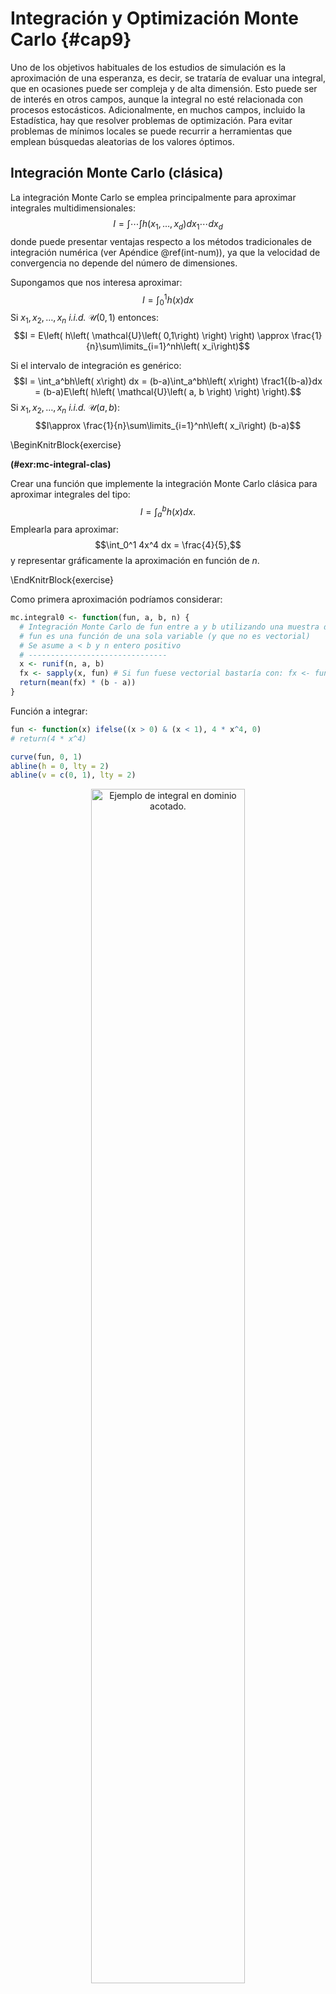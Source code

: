 # Integración y Optimización Monte Carlo {#cap9}




Uno de los objetivos habituales de los estudios de simulación es la aproximación de una esperanza, es decir, se trataría de evaluar una integral, que en ocasiones puede ser compleja y de alta dimensión. 
Esto puede ser de interés en otros campos, aunque la integral no esté relacionada con procesos estocásticos. 
Adicionalmente, en muchos campos, incluido la Estadística, hay que resolver problemas de optimización. 
Para evitar problemas de mínimos locales se puede recurrir a herramientas que emplean búsquedas aleatorias de los valores óptimos.  

Integración Monte Carlo (clásica)
-----------------------

La integración Monte Carlo se emplea principalmente para aproximar integrales multidimensionales:
$$I = \int \cdots \int h\left( x_1,\ldots ,x_d\right) dx_1 \cdots dx_d$$ 
donde puede presentar ventajas respecto a los métodos tradicionales de integración numérica (ver Apéndice \@ref(int-num)),
ya que la velocidad de convergencia no depende del número de dimensiones.

Supongamos que nos interesa aproximar:
$$I = \int_0^1h\left( x\right) dx$$
Si $x_1,x_2,\ldots ,x_n$ *i.i.d.* $\mathcal{U}\left( 0,1\right)$
entonces:
$$I = E\left( h\left( \mathcal{U}\left( 0,1\right) \right) \right)
\approx \frac{1}{n}\sum\limits_{i=1}^nh\left( x_i\right)$$

Si el intervalo de integración es
genérico:
$$I = \int_a^bh\left( x\right) dx = 
(b-a)\int_a^bh\left( x\right) \frac1{(b-a)}dx = 
(b-a)E\left( h\left( \mathcal{U}\left( a, b \right) \right) \right).$$
Si $x_1,x_2,\ldots ,x_n$ *i.i.d.*
$\mathcal{U}\left( a, b\right)$:
$$I\approx \frac{1}{n}\sum\limits_{i=1}^nh\left( x_i\right) (b-a)$$


\BeginKnitrBlock{exercise}<div class="exercise"><span class="exercise" id="exr:mc-integral-clas"><strong>(\#exr:mc-integral-clas) </strong></span>

Crear una función que implemente la integración Monte Carlo clásica
para aproximar integrales del tipo:
$$I = \int_a^b h(x)  dx.$$ 
Emplearla para aproximar: 
$$\int_0^1 4x^4 dx = \frac{4}{5},$$ 
y representar gráficamente la aproximación en función de $n$.  
  </div>\EndKnitrBlock{exercise}

Como primera aproximación podríamos considerar:


```r
mc.integral0 <- function(fun, a, b, n) {
  # Integración Monte Carlo de fun entre a y b utilizando una muestra de tamaño n
  # fun es una función de una sola variable (y que no es vectorial)
  # Se asume a < b y n entero positivo
  # -------------------------------
  x <- runif(n, a, b)
  fx <- sapply(x, fun) # Si fun fuese vectorial bastaría con: fx <- fun(x)
  return(mean(fx) * (b - a))
}
```

Función a integrar:


```r
fun <- function(x) ifelse((x > 0) & (x < 1), 4 * x^4, 0)
# return(4 * x^4)

curve(fun, 0, 1)
abline(h = 0, lty = 2)
abline(v = c(0, 1), lty = 2)
```

<div class="figure" style="text-align: center">
<img src="09-Monte_Carlo_files/figure-html/int-mc-clas-1.png" alt="Ejemplo de integral en dominio acotado." width="70%" />
<p class="caption">(\#fig:int-mc-clas)Ejemplo de integral en dominio acotado.</p>
</div>

```r
set.seed(1)
mc.integral0(fun, 0, 1, 20)
```

```
## [1] 0.977663
```

```r
mc.integral0(fun, 0, 1, 100)
```

```
## [1] 0.7311169
```

```r
mc.integral0(fun, 0, 1, 100)
```

```
## [1] 0.8304299
```

La función `mc.integral0` no es adecuada para analizar la convergencia 
de la aproximación por simulación.
Una alternativa más eficiente para representar gráficamente la convergencia:


```r
  mc.integral <- function(fun, a, b, n, plot = TRUE) {
    fx <- sapply(runif(n, a, b), fun) * (b - a)
    if (plot) {
      estint <- cumsum(fx)/(1:n)
      esterr <- sqrt(cumsum((fx - estint)^2))/(1:n)
      plot(estint, ylab = "Media y rango de error", type = "l", lwd = 2, ylim = mean(fx) + 
             2 * c(-esterr[1], esterr[1]), xlab = "Iteraciones")
      lines(estint + 2 * esterr, col = "darkgray", lwd = 2)
      lines(estint - 2 * esterr, col = "darkgray", lwd = 2)
      valor <- estint[n]
      abline(h = valor)
      return(list(valor = valor, error = 2 * esterr[n]))
    } else return(list(valor = mean(fx), error = 2 * sd(fx)/sqrt(n)))
  }

set.seed(1)
mc.integral(fun, 0, 1, 5000)
```

```
## $valor
## [1] 0.8142206
## 
## $error
## [1] 0.03087305
```

```r
abline(h = 4/5, lty = 2)
```

<div class="figure" style="text-align: center">
<img src="09-Monte_Carlo_files/figure-html/mc-integral-1.png" alt="Convergencia de la aproximación de la integral mediante simulación." width="70%" />
<p class="caption">(\#fig:mc-integral)Convergencia de la aproximación de la integral mediante simulación.</p>
</div>

Si sólo interesa la aproximación:


```r
set.seed(1)
mc.integral(fun, 0, 1, 5000, plot = FALSE)
```

```
## $valor
## [1] 0.8142206
## 
## $error
## [1] 0.0309005
```

**Nota**: Es importante tener en cuenta que la función `mc.integral` solo es válida para dominio finito.

### Caso general

A partir a ahora consideraremos que interesa aproximar una integral de la forma:
$$\theta = E\left( h\left( X\right) \right) = \int h\left( x\right) f(x)dx$$siendo
$X\sim f$, entonces, si $x_1,x_2,\ldots ,x_n$ *i.i.d.*
$X$:
$$\theta \approx \frac{1}{n}\sum\limits_{i=1}^nh\left( x_i\right)$$

Por ejemplo, como en el ejercicio anterior se considera de una función de densidad, 
se correspondería con el caso general de $h(x) = x$ y $f(x) = 4x^3$ para $0<x<1$.
La idea es que, en lugar de consderar una distribución uniforme, 
es preferible generar más valores donde hay mayor "área" (ver Figura \@ref(fig:int-mc-clas)).

Los pasos serían simular `x` con densidad $f$ y aproximar la integral por `mean(h(x))`.
En este caso podemos generar valores de la densidad objetivo fácilmente mediante el método de inversión,
ya que $F(x) = x^4$ si $0<x<1$.
:


```r
rfun <- function(nsim) runif(nsim)^(1/4) # Método de inversión
nsim <- 5000
set.seed(1)
x <- rfun(nsim)
# h <- function(x) x
# res <- mean(h(x)) # Aproximación por simulación 
res <- mean(x)
res
```

```
## [1] 0.7967756
```

```r
# error <- 2*sd(h(x))/sqrt(nsim)
error <- 2*sd(x)/sqrt(nsim)
error
```

```
## [1] 0.004728174
```


\BeginKnitrBlock{exercise}<div class="exercise"><span class="exercise" id="exr:mc-intinf"><strong>(\#exr:mc-intinf) </strong></span></div>\EndKnitrBlock{exercise}

Aproximar:
$$\phi(t)=\int_{t}^{\infty}\frac1{\sqrt{2\pi}}e^{-\frac{x^2}2}dx,$$
para $t=4.5$, empleando integración Monte Carlo (aproximación tradicional con dominio infinito).


```r
# h <- function(x) x > 4.5
# f <- function(x) dnorm(x)
set.seed(1)
nsim <- 10^3
x <- rnorm(nsim)
mean(x > 4.5) # mean(h(x))
```

```
## [1] 0
```

```r
pnorm(-4.5)  # valor teórico P(X > 4.5) 
```

```
## [1] 3.397673e-06
```

De esta forma es dificil que se generen valores (en este caso ninguno) 
en la región que interesaría para la aproximación de la integral:


```r
any(x > 4.5)
```

```
## [1] FALSE
```

Como ya se comentó anteriormente, sería preferible generar más valores donde hay mayor "área", 
pero en este caso $f$ concentra la densidad en una región que no resulta de utilidad.
Por ese motivo puede ser preferible recurrir a una densidad auxiliar que solvente este problema.


Muestreo por importancia {#muestreo-importancia}
------------------------

Para aproximar la integral:
$$\theta = E\left( h\left( X\right) \right) = \int h\left( x\right) f(x)dx,$$
puede ser preferible generar observaciones de una densidad $g$ 
que tenga una forma similar al producto $hf$.

Si $Y\sim g$:
$$\theta  = \int h\left( x\right) f(x)dx 
 = \int \frac{h\left( x\right) f(x)}{g(x)}g(x)dx
 = E\left( q\left( Y\right) \right).$$
siendo
$q\left( x\right)  = \frac{h\left( x\right) f(x)}{g(x)}$.

Si $y_1,y_2,\ldots ,y_n$ *i.i.d.* $Y\sim g$:
$$\theta \approx \frac{1}{n}\sum\limits_{i=1}^nq\left( y_i\right) 
= \frac{1}{n}\sum\limits_{i=1}^nw(y_i)h\left( y_i\right)  
= \hat{\theta}_{g}$$
con $w(y) = \frac{f(y)}{g(y)}$.

En este caso $Var(\hat{\theta}_{g}) = Var\left( q\left( Y\right) \right) /n$, 
pudiendo reducirse significativamente respecto al método clásico si:
$$g(x)\underset{aprox.}{\propto } \left\vert h(x) \right\vert f(x),$$
ya que en ese caso $\left\vert q(x) \right\vert$ sería aproximadamente constante
(puede demostrarse fácilmente que la varianza es mínima si esa relación es exacta).


Para aplicar el TCL, la varianza del estimador $\hat{\theta}_{g}$ 
es finita si:
$$E\left( q^2\left( Y\right) \right)  
= \int \frac{h^2\left( x\right)f^2(x)}{g(x)}dx 
= E\left( h^2\left( X\right) \frac{f(X)}{g(X)}\right)
< \infty.$$

La idea básica es que si la densidad $g$ tiene colas más pesadas que
la densidad $f$ con mayor facilidad puede dar lugar a 
"simulaciones" con varianza finita 
(podría emplearse en casos en los que no existe
$E \left( h^2 \left( X \right) \right)$;
ver Sección \@ref(convergencia) en el Tema \@ref(cap4) de Análisis de resultados).

La distribución de los pesos $w(y_i)$ debería ser homogénea para
evitar datos influyentes (inestabilidad).


\BeginKnitrBlock{exercise}<div class="exercise"><span class="exercise" id="exr:mc-imp"><strong>(\#exr:mc-imp) </strong></span></div>\EndKnitrBlock{exercise}

Aproximar la integral del Ejercicio \@ref(exr:mc-intinf) anterior empleando muestreo por importancia considerando como densidad auxiliar una exponencial de parámetro $\lambda=1$ truncada en $t$:
$$g\left(  x\right)  =\lambda e^{-\lambda\left(  x-t\right)  }\text{, }x>t,$$
(emplear `rexp(n)+t` y `dexp(y-t)`). 
Comparar $h(x)f(x)$ con $g(x)f(4.5)$ y representar gráficamente la
aproximación en función de $n$.
    


```r
curve(dnorm(x), 4.5, 6, ylab = "dnorm(x) y dexp(x-4.5)*k")
abline(v = 4.5)
abline(h = 0)
escala <- dnorm(4.5)  # Reescalado para comparación...
curve(dexp(x - 4.5) * escala, add = TRUE, lty = 2)  
```

<div class="figure" style="text-align: center">
<img src="09-Monte_Carlo_files/figure-html/mc-imp-int-1.png" alt="Objetivo a integrar (densidad objetivo truncada) y densidad auxiliar reescalada." width="70%" />
<p class="caption">(\#fig:mc-imp-int)Objetivo a integrar (densidad objetivo truncada) y densidad auxiliar reescalada.</p>
</div>

Se generan los valores de la densidad auxiliar y se calculan los pesos:


```r
set.seed(1)
nsim <- 10^3
y <- rexp(nsim) + 4.5    #  Y ~ g
w <- dnorm(y)/dexp(y - 4.5)
```

La aproximación por simulación sería `mean(w * h(y))`:


```r
# h(x) <- function(x) x > 4.5  # (1 si x > 4.5 => h(y) = 1)
mean(w) # mean(w*h(y))
```

```
## [1] 3.144811e-06
```

```r
pnorm(-4.5)  # valor teórico
```

```
## [1] 3.397673e-06
```

```r
plot(cumsum(w)/1:nsim, type = "l", ylab = "Aproximación", xlab = "Iteraciones")
abline(h = pnorm(-4.5), lty = 2)
```

<div class="figure" style="text-align: center">
<img src="09-Monte_Carlo_files/figure-html/mc-imp-conv-1.png" alt="Convergencia de la aproximación de la integral mediante muestreo por importancia." width="70%" />
<p class="caption">(\#fig:mc-imp-conv)Convergencia de la aproximación de la integral mediante muestreo por importancia.</p>
</div>

El error estandar de la aproximación sería `sqrt(var(w * h(y))/nsim)`:


```r
sqrt(var(w)/nsim) # sd(w*h(y))/sqrt(nsim)   
```

```
## [1] 1.371154e-07
```

Empleando la aproximación tradicional:


```r
est <- mean(rnorm(nsim) > 4.5)
est
```

```
## [1] 0
```

```r
sqrt(est * (1 - est)/nsim)
```

```
## [1] 0
```


\BeginKnitrBlock{example}\iffalse{-91-77-117-101-115-116-114-111-32-112-111-114-32-105-109-112-111-114-116-97-110-99-105-97-32-99-111-110-32-109-97-108-97-32-100-101-110-115-105-100-97-100-32-97-117-120-105-108-105-97-114-93-}\fi{}<div class="example"><span class="example" id="exm:mc-imp2"><strong>(\#exm:mc-imp2)  \iffalse (Muestro por importancia con mala densidad auxiliar) \fi{} </strong></span></div>\EndKnitrBlock{example}

Supongamos que se pretende aproximar $P\left(2<X<6\right)$ siendo $X\sim Cauchy(0,1)$ empleando muestreo por importancia y considerando como densidad auxiliar la normal estandar $Y\sim N(0,1)$. Representaremos gráficamente la aproximación y estudiaremos los pesos $w(y_i)$.
    
**Nota**: En este caso van a aparecer problemas 
(la densidad auxiliar debería tener colas más pesadas que la densidad objetivo;
sería adecuado si intercambiaramos las distribuciones objetivo y auxiliar,
como en el ejercicio siguiente).

Se trata de aproximar `pcauchy(6) - pcauchy(2)`,
i.e. `f(y) = dcauchy(y)` y `h(y) = (y > 2) * (y < 6)`,
empleando muestreo por importancia con `g(y) = dnorm(y)`.


```r
nsim <- 10^5
set.seed(4321)
y <- rnorm(nsim)
w <- dcauchy(y)/dnorm(y) # w <- w/sum(w) si alguna es una cuasidensidad
```

La aproximación por simulación es `mean(w(y) * h(y))`:


```r
mean(w * (y > 2) * (y < 6)) 
```

```
## [1] 0.09929348
```

```r
pcauchy(6) - pcauchy(2)  # Valor teórico
```

```
## [1] 0.09501516
```

Si se estudia la convergencia:


```r
plot(cumsum(w * (y > 2) * (y < 6))/1:nsim, type = "l", ylab = "Aproximación", xlab = "Iteraciones")
abline(h = pcauchy(6) - pcauchy(2), lty = 2)
```

<div class="figure" style="text-align: center">
<img src="09-Monte_Carlo_files/figure-html/mc-imp2-conv-1.png" alt="Gráfico de convergencia de la aproximación mediante muestreo por importancia con mala densidad auxiliar." width="70%" />
<p class="caption">(\#fig:mc-imp2-conv)Gráfico de convergencia de la aproximación mediante muestreo por importancia con mala densidad auxiliar.</p>
</div>

Lo que indica es una mala elección de la densidad auxiliar... 

La distribución de los pesos debería ser homogénea.
Por ejemplo, si los reescalamos para que su suma sea el número de valores generados, deberían tomar valores en torno a uno:


```r
boxplot(nsim * w/sum(w))  
```

<div class="figure" style="text-align: center">
<img src="09-Monte_Carlo_files/figure-html/mc-imp2-boxplot-1.png" alt="Gráfico de cajas de los pesos del muestreo por importancia reescalados (de forma que su media es 1)." width="70%" />
<p class="caption">(\#fig:mc-imp2-boxplot)Gráfico de cajas de los pesos del muestreo por importancia reescalados (de forma que su media es 1).</p>
</div>


### Remuestreo (del muestreo) por importancia

Cuando $f$ y/o $g$ son cuasi-densidades, para evitar calcular constantes normalizadoras, se emplea como aproximación:
$$\theta \approx \frac{\sum\limits_{i=1}^n w(y_i) h\left( y_i\right) }{ \sum\limits_{i=1}^n w(y_i)}.$$
De hecho este estimador es empleado muchas veces en lugar del anterior ya que, aunque en general no es insesgado, puede ser más eficiente si $w(Y)$ y $w(Y)h(Y)$ están altamente correlacionadas (e.g. Liu, 2004, p.35).

Adicionalmente, puede verse que con un muestreo de $\left\{y_1, y_2, \ldots, y_n \right\}$ ponderado por $w(y_i)$ (prob. $=w(y_i)\left/ \sum\nolimits_{i=1}^n w(y_i) \right.$ ) se obtiene una simulación aproximada de $f$ (*Sample importance resampling*, Rubin, 1987).


\BeginKnitrBlock{exercise}<div class="exercise"><span class="exercise" id="exr:mc-imp-sample"><strong>(\#exr:mc-imp-sample) </strong></span></div>\EndKnitrBlock{exercise}

Generar 1000 simulaciones de una distribución (aprox.) $N(0,1)$ (densidad objetivo) mediante remuestreo del muestreo por importancia de $10^{5}$ valores de una $Cauchy(0,1)$ (densidad auxiliar).
    
Se trata de simular una normal a partir de una Cauchy (Sampling Importance Resampling).
NOTA: En este caso `f(y) = dnorm(y)` y `g(y) = dcauchy(y)`, al revés del ejercicio anterior...


```r
# Densidad objetivo
# f <- dnorm # f <- function(x) ....

nsim <- 10^3
# El nº de simulaciones de la densidad auxiliar debe ser mucho mayor:
nsim2 <- 10^5
set.seed(4321)
y <- rcauchy(nsim2)
w <- dnorm(y)/dcauchy(y) # w <- w/sum(w) si alguna es una cuasidensidad

# Si se pidiera aproximar una integral
# h(y) = y si es la media # h <- function(y) y
# mean(w * h(y))
```

Sampling Importance Resampling: 


```r
rx <- sample(y, nsim, replace = TRUE, prob = w/sum(w))
hist(rx, freq = FALSE, breaks = "FD", ylim = c(0, 0.5))
lines(density(rx))
curve(dnorm, col = "blue", add = TRUE)
```

<div class="figure" style="text-align: center">
<img src="09-Monte_Carlo_files/figure-html/imp-res-1.png" alt="Distribución de los valores generados mediante remuestreo por importancia y densidad objetivo." width="70%" />
<p class="caption">(\#fig:imp-res)Distribución de los valores generados mediante remuestreo por importancia y densidad objetivo.</p>
</div>

**NOTA**: Si f o g fuesen cuasidensidades y se pidiese aproximar la integral, habría que reescalar los pesos  `w <- f(y)/g(y)` en la aproximación por simulación, resultando `sum(w * h(y))/sum(w)` (media ponderada) y en el análisis de convergencia se emplearía `cumsum(w * h(y))/cumsum(w)`.

\BeginKnitrBlock{exercise}\iffalse{-91-112-114-111-112-117-101-115-116-111-93-}\fi{}<div class="exercise"><span class="exercise" id="exr:mc-imp-sample2"><strong>(\#exr:mc-imp-sample2)  \iffalse (propuesto) \fi{} </strong></span></div>\EndKnitrBlock{exercise}

Consideramos una variable aleatoria con densidad:
    $$f(x)\propto e^{-x}\cos^{2}(x),\text{ si }x>0.$$

a.  Aproximar mediante integración Monte Carlo la media de esta
    distribución ($h(x)=x$) empleando muestreo de importancia con
    distribución auxiliar una exponencial de parámetro $\lambda=1$ a
    partir de 10000 simulaciones (OJO: se conoce la cuasi-densidad
    de la variable aleatoria de interés, emplear la aproximación descrita
    en apuntes).

b.  Generar 500 simulaciones (aprox.) de la distribución de interés
    mediante remuestreo del muestreo por importancia.
    
 
---

***LA MATERIA EVALUABLE EN EL CURSO 2020/2021 TERMINA AQUÍ***

--- 


Optimización Monte Carlo
------------------------

Supongamos que estamos interesados en la minimización de una función:
$$\underset{\mathbf{x}\in D}{\min }f(\mathbf{x}).$$

Hay una gran cantidad de algoritmos numéricos para resolver problemas de optimización no lineal multidimensional, por ejemplo los basados en el método de Newton-Raphson
(implementados en la función `nlm`, entre otras).

La idea original consiste en buscar los ceros de su primera derivada (o del gradiente) empleando una aproximación iterativa:
$$\mathbf{x}_{i+1} = \mathbf{x}_i-[Hf(\mathbf{x}_i)]^{-1}\nabla f(\mathbf{x}_i),$$
donde $Hf(\mathbf{x}_i)$ es el hessiano de la función (matriz de segundas derivadas) y $\nabla f(\mathbf{x}_i)$ el gradiente (vector de primeras derivadas).
Estos métodos normalmente funcionan muy bien cuando la función objetivo no tiene mínimos locales (ideal $f$ cuadrática).
Los resultados obtenidos pueden ser muy malos en caso contrario (especialmente en el caso multidimensional) y dependen en gran medida del punto inicial^[Este tipo de algoritmos se denominan *codiciosos* o *voraces*, porque buscan la mejor opción a "corto plazo".] 
Un ejemplo donde es habitual que aparezcan este tipo de problemas es en la estimación por máxima verosimilitud (la función objetivo puede ser multimodal).


\BeginKnitrBlock{exercise}\iffalse{-91-69-115-116-105-109-97-99-105-243-110-32-112-111-114-32-109-225-120-105-109-97-32-118-101-114-111-115-105-109-105-108-105-116-117-100-32-109-101-100-105-97-110-116-101-32-117-110-32-97-108-103-111-114-105-116-109-111-32-100-101-32-78-101-119-116-111-110-93-}\fi{}<div class="exercise"><span class="exercise" id="exr:mv-nlm"><strong>(\#exr:mv-nlm)  \iffalse (Estimación por máxima verosimilitud mediante un algoritmo de Newton) \fi{} </strong></span></div>\EndKnitrBlock{exercise}

La mixtura de distribuciones normales:
$$\frac1{4}N(\mu_1,1)+\frac{3}{4}N(\mu_2,1),$$ 
tiene una función de verosimilitud asociada bimodal.
Generar una muestra de 200 valores de esta distribución con $\mu_1=0$ y $\mu_2=2.5$, construir la correspondiente
función de verosimilitud y representarla graficamente.
Obtener la estimación por máxima verosimilitud de los parámetros empleando la rutina `nlm`.

Obtención de la muestra (simulación mixtura dos normales):


```r
nsim <- 200
mu1 <- 0 
mu2 <- 2.5
sd1 <- sd2 <- 1

set.seed(12345)
p.sim <- rbinom(nsim, 1, 0.25)
data <- rnorm(nsim, mu1*p.sim + mu2*(1-p.sim), sd1*p.sim + sd2*(1-p.sim))

hist(data, freq = FALSE, breaks = "FD", ylim = c(0, 0.3))
curve(0.25 * dnorm(x, mu1, sd1) + 0.75 * dnorm(x, mu2, sd2), add = TRUE)
```

<img src="09-Monte_Carlo_files/figure-html/unnamed-chunk-13-1.png" width="70%" style="display: block; margin: auto;" />

Logaritmo (negativo) de la función de verosimilitud
(para la estimación de las medias)


```r
like <- function(mu)
  -sum(log((0.25 * dnorm(data, mu[1], sd1) + 0.75 * dnorm(data, mu[2], sd2))))
  # NOTA: Pueden aparecer NA/Inf por log(0)
```

Si queremos capturar los valores en los que se evalúa esta función,
podemos proceder de forma similar a como se describe en el capítulo 
[Function operators](http://adv-r.had.co.nz/Function-operators.html#behavioural-fos) 
del libro "Advanced R" de Hadley Wickham:
Behavioural FOs leave the inputs and outputs of a function unchanged, 
but add some extra behaviour. 


```r
tee <- function(f) {
  function(...) {
    input <- if(nargs() == 1) c(...) else list(...)
    output <- f(...)
    # Hacer algo ...
    # ... con output e input
    return(output)
  }
}
```


En este caso queremos representar los puntos en los que el algoritmo de optimización
evalúa la función objetivo (especialmente como evoluciona el valor óptimo) 


```r
tee.optim2d <- function(f) {
  best.f <- Inf   # Suponemos que se va a minimizar (opción por defecto)
  best.par <- c(NA, NA)   
  function(...) {
    input <- c(...)
    output <- f(...)
    ## Hacer algo ...
    points(input[1], input[2], col = "lightgray")
    if(best.f > output) {
      lines(rbind(best.par, input), lwd = 2, col = "blue")
      best.f <<- output
      best.par <<- input
      # points(best.par[1], best.par[2], col = "blue", pch = 20)
      # cat("par = ", best.par, "value = ", best.f, "\n")
    } 
    ## ... con output e input
    return(output)
  }
}
```

Representar la superficie del logaritmo de la verosimilitud, 
los puntos iniciales y las iteraciones en la optimización numérica con `nlm`:


```r
mmu1 <- mmu2 <- seq(-2, 5, length = 128)
lli <- outer(mmu1, mmu2, function(x,y) apply(cbind(x,y), 1, like))

par(mar = c(4, 4, 1, 1))
image(mmu1, mmu2, -lli, xlab = expression(mu[1]), ylab = expression(mu[2]))
contour(mmu1, mmu2, -lli, nlevels = 50, add = TRUE)

# Valores iniciales aleatorios
nstarts <- 5
set.seed(1)
starts <- matrix(runif(2*nstarts, -2, 5), nrow = nstarts)
points(starts, col = "blue", pch = 19)

# Minimización numérica con nlm
for (j in 1:nstarts){
  # Normalmente llamaríamos a nlm(like, start)
  res <- nlm(tee.optim2d(like), starts[j, ]) # nlm(like, starts[j, ])
  points(res$estimate[1],res$estimate[2], pch = 19)
  cat("par = ", res$estimate, "value =", res$minimum, "\n")
}
```

<img src="09-Monte_Carlo_files/figure-html/unnamed-chunk-17-1.png" width="70%" style="display: block; margin: auto;" />

```
## par =  -0.03892511 2.494589 value = 361.5712 
## par =  -0.03892501 2.494589 value = 361.5712 
## par =  -0.03892507 2.494589 value = 361.5712 
## par =  3.132201 0.9628536 value = 379.3739 
## par =  20.51013 1.71201 value = 474.1414
```


### Algoritmos de optimización Monte Carlo

Una alternativa sería tratar de generar valores aleatoriamente de
forma que las regiones donde la función objetivo es menor tuviesen
mayor probabilidad y menor probabilidad las regiones donde la
función objetivo es mayor.
Por ejemplo, se podría pensar en generar valores de acuerdo a una
densidad (tranformación
Boltzman-Gibbs):
$$g(x)\propto \exp \left( -f(x)/T\right) ,$$donde
$T>0$ es un parámetro (denominado temperatura) seleccionado de forma
que se garantize la integrabilidad.

Entre los métodos de optimización Monte Carlo podríamos destacar:

-   Métodos con gradiente aleatorio.

-   Temple simulado.

-   Algoritmos genéticos.

-   Montecarlo EM.

-   ...

Temple simulado
---------------

Método inspirado en el templado de un metal (se calienta el metal a
alta temperatura y se va enfriando lentamente).
En cada paso se reemplaza la aproximación actual por un valor
aleatorio “cercano”, elegido con una probabilidad que depende de la
mejora en la función objetivo y de un parámetro $T$
(denominado temperatura) que disminuye gradualmente durante
el proceso.

-   Cuando la temperatura es grande los cambios son bastante
    probables en cualquier dirección.

-   Al ir disminuyendo la temperatura los cambios tienden a ser
    siempre “cuesta abajo”.

Al tener una probabilidad no nula de aceptar una modificación
“cuesta arriba” se trata de evitar quedar atrapado en un
óptimo local.


<img src="images/templesimulado.png" width="70%" style="display: block; margin: auto;" />


### Algoritmo:



```r
temp <- TEMP.INIT
place <- INIT.PLACEMENT()
cost.place <- COST(place)
while(temp < TEMP.FINAL) {
  while(LOOP.CRITERION()) {
    place.new <- PERTURB(place, temp)
    cost.new <- COST(place.new)
    cost.inc <- cost.new - cost.place
    temp <- SCHEDULE(temp)
    if ((cost.inc < 0) || (runif(1) > exp(-(cost.inc/temp)))) break
  }
  place <- place.new
  cost.place <- cost.new
  # temp <- SCHEDULE(temp)
}
COST <- function(place, ...) {...}
SCHEDULE <- function(temp, ...) {...}
INIT.PLACEMENT <- function(...) {...}
LOOP.CRITERION <- function(...) {...}
```


Adaptado de [Premchand Akella (ppt)](http://www.ecs.umass.edu/ece/labs/vlsicad/ece665/slides/SimulatedAnnealing.ppt).

Este algoritmo se puede ver como una adaptación del método de
Metropolis-Hastings que veremos más adelante 
(Tema 11 Introducción a los métodos de cadenas de Markov Monte Carlo).


\BeginKnitrBlock{exercise}\iffalse{-91-69-115-116-105-109-97-99-105-243-110-32-109-225-120-105-109-111-45-118-101-114-111-115-105-109-105-108-32-101-109-112-108-101-97-110-100-111-32-116-101-109-112-108-101-32-115-105-109-117-108-97-100-111-93-}\fi{}<div class="exercise"><span class="exercise" id="exr:mv-sann"><strong>(\#exr:mv-sann)  \iffalse (Estimación máximo-verosimil empleando temple simulado) \fi{} </strong></span></div>\EndKnitrBlock{exercise}
Repetir el Ejercicio \@ref(exr:mv-nlm) anterior empleando el algoritmo del temple simulado. 

Minimización "SANN" con optim:


```r
# Representar la superficie del logaritmo de la verosimilitud
image(mmu1, mmu2, -lli, xlab = expression(mu[1]), ylab = expression(mu[2]))
contour(mmu1, mmu2, -lli, nlevels = 50, add = TRUE)
points(starts, col = "blue", pch = 19)

set.seed(1)
for (j in 1:nstarts){
  # Normalmente llamaríamos a optim(start, like, method = "SANN")
  # Note that the "SANN" method depends critically on the settings of the control parameters.
  # For "SANN" maxit gives the total number of function evaluations: there is no other stopping criterion. 
  # Defaults to 10000.
  res <- optim(starts[j, ], tee.optim2d(like), method = "SANN", control = list(temp = 100, maxit = 2000))
  points(res$par[1],res$par[2], pch = 19)
  cat("par = ", res$par, "value =", res$value, "\n")
}
```

<img src="09-Monte_Carlo_files/figure-html/unnamed-chunk-20-1.png" width="70%" style="display: block; margin: auto;" />

```
## par =  0.0002023461 2.473437 value = 361.6372 
## par =  -0.182735 2.45585 value = 362.0255 
## par =  -0.0281341 2.484467 value = 361.5801 
## par =  -0.03642928 2.488626 value = 361.5732 
## par =  0.6814165 2.370026 value = 374.839
```

Alternativa: función basada en el algoritmo empleado en el ejemplo 5.9 del libro:
Robert y Casella, Introducing Monte Carlo Methods with R, Springer, 2010.


```r
SA <- function(fun, pini, lower = -Inf, upper = Inf, tolerance = 10^(-4), factor = 1) {
  temp <- scale <- iter <- dif <- 1
  npar <- length(pini) 
  the <- matrix(pini, ncol = npar)
  curfun <- hval <- fun(pini)
  while (dif > tolerance) {
    prop <- the[iter, ] + rnorm(npar) * scale[iter]
    # Se decide si se acepta la propuesta
    if (any(prop < lower) || any(prop > upper) || 
        (temp[iter] * log(runif(1)) > -fun(prop) + curfun))  prop <- the[iter, ]
    curfun <- fun(prop)
    hval <- c(hval, curfun)
    the <- rbind(the, prop)
    iter <- iter + 1
    temp <- c(temp, 1/log(iter + 1))  # Actualizar la temperatura
    # Se controla el nº de perturbaciones aceptadas
    ace <- length(unique(the[(iter/2):iter, 1]))
    if (ace == 1) 
      # si es muy pequeño se disminuye la escala de la perturbación
      factor <- factor/10
    if (2 * ace > iter) 
      # si es muy grande se aumenta
      factor <- factor * 10
    scale <- c(scale, max(2, factor * sqrt(temp[iter])))  # Actualizar la escala de la perturbación
    dif <- (iter < 100) + (ace < 2) + (max(hval) - max(hval[1:(iter/2)]))
  }
  list(theta = the, val = hval, ite = iter)
}

# Representar la superficie del logaritmo de la verosimilitud
image(mmu1, mmu2, -lli, xlab = expression(mu[1]), ylab = expression(mu[2]))
contour(mmu1, mmu2, -lli, nlevels = 50, add = TRUE)
points(starts, col = "blue", pch = 19)

set.seed(1)
for (j in 1:nstarts) {
  sar <- SA(like, starts[j, ])
  lines(sar$the[, 1], sar$the[, 2], lwd = 2, col = "blue")
  points(sar$the[sar$it, 1], sar$the[sar$it, 2], pch = 19)
}
```

<img src="09-Monte_Carlo_files/figure-html/unnamed-chunk-21-1.png" width="70%" style="display: block; margin: auto;" />


Algoritmos genéticos
--------------------

Los algoritmos genéticos tratan de encontrar la mejor solución
(entre un conjunto de soluciones posibles) imitando los procesos de
evolución biológica:

-   **Población**: formada por $n$ individuos $\mathbf{x}_i$
    codificados en **cromosomas**.

-   $f(\mathbf{x}_i)$ ajuste/capacidad/**adaptación** del
    individuo $\mathbf{x}_i$.

-   **Selección**: los individuos mejor adaptados tienen mayor
    probabilidad de ser **padres**.

-   **Cruzamiento**: los cromosomas de dos padres se combinan para
    generar hijos.

-   **Mutación**: modificación al azar del cromosoma de los
    hijos (variabilidad).

-   **Elitismo**: el mejor individuo pasa a la siguiente generación.

Los paquetes de R `DEOptim` y `gafit` implementan algunos de estos
tipos de algoritmos.


\BeginKnitrBlock{exercise}\iffalse{-91-69-115-116-105-109-97-99-105-243-110-32-109-225-120-105-109-111-45-118-101-114-111-115-105-109-105-108-32-101-109-112-108-101-97-110-100-111-32-117-110-32-97-108-103-111-114-105-116-109-111-32-103-101-110-233-116-105-99-111-93-}\fi{}<div class="exercise"><span class="exercise" id="exr:mv-DEoptim"><strong>(\#exr:mv-DEoptim)  \iffalse (Estimación máximo-verosimil empleando un algoritmo genético) \fi{} </strong></span></div>\EndKnitrBlock{exercise}

Repetir el ejercicio anterior empleando la función `DEOptim`.
    
Optimización con algoritmo genético implementado en `DEoptim`:


```r
require(DEoptim)

# Representar la superficie del logaritmo de la verosimilitud
image(mmu1, mmu2, -lli, xlab = expression(mu[1]), ylab = expression(mu[2]))
contour(mmu1, mmu2, -lli, nlevels = 50, add = TRUE)
# Estos algoritmos no requieren valores iniciales (los generan al azar en el rango)

lower <- c(-2, -2)
upper <- c(5, 5)
set.seed(1)
# DEoptim(like, lower, upper)
der <- DEoptim(tee.optim2d(like), lower, upper, DEoptim.control(itermax = 10))
```

```
## Iteration: 1 bestvalit: 373.132461 bestmemit:   -0.764103    2.196961
## Iteration: 2 bestvalit: 367.580379 bestmemit:   -0.430095    2.196961
## Iteration: 3 bestvalit: 367.580379 bestmemit:   -0.430095    2.196961
## Iteration: 4 bestvalit: 367.580379 bestmemit:   -0.430095    2.196961
## Iteration: 5 bestvalit: 361.906887 bestmemit:    0.058951    2.455186
## Iteration: 6 bestvalit: 361.906887 bestmemit:    0.058951    2.455186
## Iteration: 7 bestvalit: 361.906887 bestmemit:    0.058951    2.455186
## Iteration: 8 bestvalit: 361.657986 bestmemit:   -0.064005    2.452184
## Iteration: 9 bestvalit: 361.657986 bestmemit:   -0.064005    2.452184
## Iteration: 10 bestvalit: 361.657986 bestmemit:   -0.064005    2.452184
```

```r
# Por defecto fija el tamaño de la población a NP = 10*npar = 20
# Puede ser mejor dejar el valor por defecto itermax = 200
points(der$optim$bestmem[1], der$optim$bestmem[2], pch = 19)
```

<img src="09-Monte_Carlo_files/figure-html/unnamed-chunk-22-1.png" width="70%" style="display: block; margin: auto;" />

